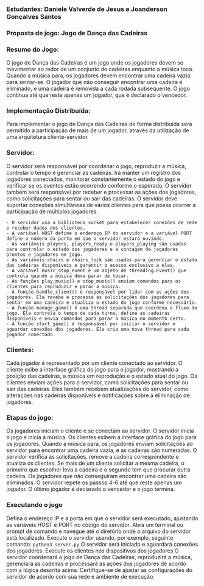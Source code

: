 ### Estudantes: Daniele Valverde de Jesus e Joanderson Gonçalves Santos

### Proposta de jogo: Jogo de Dança das Cadeiras

### Resumo do Jogo:
O jogo de Dança das Cadeiras é um jogo onde os jogadores devem se movimentar ao redor de um conjunto de cadeiras enquanto a música toca. Quando a música para, os jogadores devem encontrar uma cadeira vazia para sentar-se. O jogador que não conseguir encontrar uma cadeira é eliminado, e uma cadeira é removida a cada rodada subsequente. O jogo continua até que reste apenas um jogador, que é declarado o vencedor.

### Implementação Distribuída:
Para implementar o jogo de Dança das Cadeiras de forma distribuída será permitido a participação de mais de um jogador, através da utilização de uma arquitetura cliente-servidor.

### Servidor:

O servidor será responsável por coordenar o jogo, reproduzir a música, controlar o tempo e gerenciar as cadeiras. Irá manter um registro dos jogadores conectados, monitorar constantemente o estado do jogo e verificar se os eventos estão ocorrendo conforme o esperado.
O servidor também será responsável por receber e processar as ações dos jogadores, como solicitações para sentar ou sair das cadeiras.
O servidor deve suportar conexões simultâneas de vários clientes para que possa ocorrer a participação de múltiplos jogadores. 
```
- O servidor usa a biblioteca socket para estabelecer conexões de rede e receber dados dos clientes.
- A variável HOST define o endereço IP do servidor e a variável PORT define o número da porta em que o servidor estará ouvindo.
- As variáveis players, players_ready e players_playing são usadas para controlar o estado dos jogadores e a contagem de jogadores prontos e jogadores em jogo.
- As variáveis chairs e chairs_lock são usadas para gerenciar o estado das cadeiras disponíveis e garantir o acesso exclusivo a elas.
- A variável music_stop_event é um objeto de threading.Event() que controla quando a música deve parar de tocar.
- As funções play_music() e stop_music() enviam comandos para os clientes para reproduzir e parar a música.
- A função handle_client() é responsável por lidar com as ações dos jogadores. Ela recebe e processa as solicitações dos jogadores para sentar em uma cadeira e atualiza o estado do jogo conforme necessário.
- A função manage_game() é uma thread separada que coordena o fluxo do jogo. Ela controla o tempo de cada turno, define as cadeiras disponíveis e envia comandos para parar a música no momento certo.
- A função start_game() é responsável por iniciar o servidor e aguardar conexões dos jogadores. Ela cria uma nova thread para cada jogador conectado.
```

### Clientes:

Cada jogador é representado por um cliente conectado ao servidor.
O cliente exibe a interface gráfica do jogo para o jogador, mostrando a posição das cadeiras, a música em reprodução e o estado atual do jogo.
Os clientes enviam ações para o servidor, como solicitações para sentar ou sair das cadeiras.
Eles também recebem atualizações do servidor, como alterações nas cadeiras disponíveis e notificações sobre a eliminação de jogadores.

### Etapas do jogo:

Os jogadores iniciam o cliente e se conectam ao servidor.
O servidor inicia o jogo e inicia a música.
Os clientes exibem a interface gráfica do jogo para os jogadores.
Quando a música para, os jogadores enviam solicitações ao servidor para encontrar uma cadeira vazia, e as cadeiras são numeradas.
O servidor verifica as solicitações, remove a cadeira correspondente e atualiza os clientes. Se mais de um cliente solicitar a mesma cadeira, o primeiro que escolher leva a cadeira e o segundo tem que procurar outra cadeira.
Os jogadores que não conseguiram encontrar uma cadeira são eliminados.
O servidor repete os passos 4-6 até que reste apenas um jogador.
O último jogador é declarado o vencedor e o jogo termina.

### Executando o jogo
Defina o endereço IP e a porta em que o servidor será executado, ajustando as variáveis HOST e PORT no código do servidor.
Abra um terminal ou prompt de comando e navegue até o diretório onde o arquivo do servidor está localizado.
Execute o servidor usando, por exemplo, seguinte comando:
`python3 server.py`
O servidor será iniciado e aguardará conexões dos jogadores.
Execute os clientes nos dispositivos dos jogadores
O servidor coordenará o jogo de Dança das Cadeiras, reproduzirá a música, gerenciará as cadeiras e processará as ações dos jogadores de acordo com a lógica descrita acima.
Certifique-se de ajustar as configurações do servidor de acordo com sua rede e ambiente de execução.

